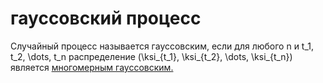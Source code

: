 # гауссовский процесс
Случайный процесс называется гауссовским, если для любого n и t\_1, t\_2, \\dots, t\_n распределение (\\ksi\_{t\_1}, \\ksi\_{t\_2}, \\dots, \\ksi\_{t\_n}) является [многомерным гауссовским.](%D0%B3%D0%B0%D1%83%D1%81%D1%81%D0%BE%D0%B2%D0%BE%20%D1%80%D0%B0%D1%81%D0%BF%D1%80%D0%B5%D0%B4%D0%B5%D0%BB%D0%B5%D0%BD%D0%B8%D0%B5)